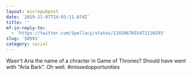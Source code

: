 ```yaml
---
layout: micropubpost
date: '2019-11-07T14:03:11.074Z'
title: ''
mf-in-reply-to:
  - 'https://twitter.com/Spellacy/status/1192067655471116293'
slug: '50591'
category: social
---
```

Wasn&#39;t Aria the name of a chracter in Game of Thrones? Should have went with &quot;Aria Bark&quot;. Oh well. #missedopportunities
